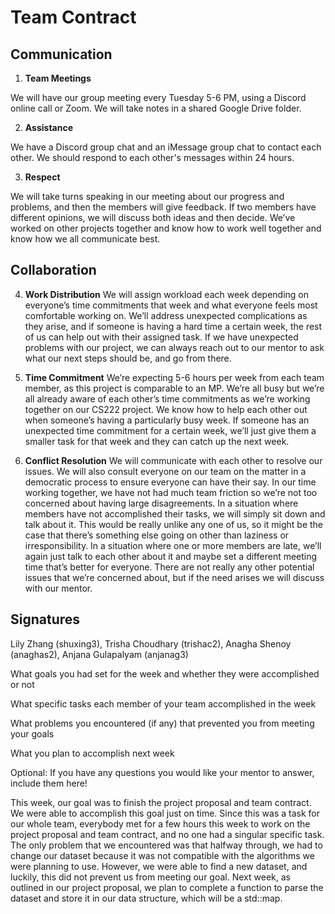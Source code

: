 # Team Contract

## Communication
1. **Team Meetings** 

We will have our group meeting every Tuesday 5-6 PM, using a Discord online call or Zoom. We will take notes in a shared Google Drive folder. 

2. **Assistance** 

We have a Discord group chat and an iMessage group chat to contact each other. We should respond to each other's messages within 24 hours. 

3. **Respect** 

We will take turns speaking in our meeting about our progress and problems, and then the members will give feedback. If two members have different opinions, we will discuss both ideas and then decide. We’ve worked on other projects together and know how to work well together and know how we all communicate best. 

## Collaboration

4. **Work Distribution** 
We will assign workload each week depending on everyone’s time commitments that week and what everyone feels most comfortable working on. We’ll address unexpected complications as they arise, and if someone is having a hard time a certain week, the rest of us can help out with their assigned task. If we have unexpected problems with our project, we can always reach out to our mentor to ask what our next steps should be, and go from there. 

5. **Time Commitment** 
We’re expecting 5-6 hours per week from each team member, as this project is comparable to an MP. We’re all busy but we’re all already aware of each other’s time commitments as we’re working together on our CS222 project. We know how to help each other out when someone’s having a particularly busy week. If someone has an unexpected time commitment for a certain week, we’ll just give them a smaller task for that week and they can catch up the next week. 

6. **Conflict Resolution** 
We will communicate with each other to resolve our issues. We will also consult everyone on our team on the matter in a democratic process to ensure everyone can have their say. In our time working together, we have not had much team friction so we’re not too concerned about having large disagreements. In a situation where members have not accomplished their tasks, we will simply sit down and talk about it. This would be really unlike any one of us, so it might be the case that there’s something else going on other than laziness or irresponsibility. In a situation where one or more members are late, we’ll again just talk to each other about it and maybe set a different meeting time that’s better for everyone. There are not really any other potential issues that we’re concerned about, but if the need arises we will discuss with our mentor. 


## Signatures

Lily Zhang (shuxing3), Trisha Choudhary (trishac2), Anagha Shenoy (anaghas2), Anjana Gulapalyam (anjanag3)


What goals you had set for the week and whether they were accomplished or not


What specific tasks each member of your team accomplished in the week

What problems you encountered (if any) that prevented you from meeting your goals

What you plan to accomplish next week

Optional: If you have any questions you would like your mentor to answer, include them here!

This week, our goal was to finish the project proposal and team contract. We were able to accomplish this goal just on time. Since this was a task for our whole team, everybody met for a few hours this week to work on the project proposal and team contract, and no one had a singular specific task. The only problem that we encountered was that halfway through, we had to change our dataset because it was not compatible with the algorithms we were planning to use. However, we were able to find a new dataset, and luckily, this did not prevent us from meeting our goal. Next week, as outlined in our project proposal, we plan to complete a function to parse the dataset and store it in our data structure, which will be a std::map. 

